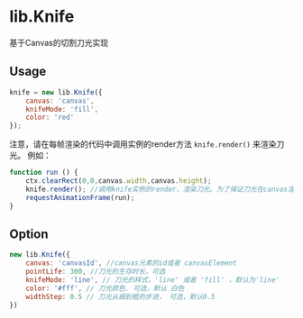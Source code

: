 # lib.Knife

基于Canvas的切割刀光实现

## Usage

```javascript
knife = new lib.Knife({
	canvas: 'canvas',
	knifeMode: 'fill',
	color: 'red'
});
```
注意，请在每帧渲染的代码中调用实例的render方法 `knife.render()` 来渲染刀光。
例如：
```javascript
function run () {
	ctx.clearRect(0,0,canvas.width,canvas.height);
	knife.render(); //调用knife实例的render，渲染刀光。为了保证刀光在canvas渲染的最上层，请在每帧render的最后调用`knife.render`
	requestAnimationFrame(run);
}
```

## Option
```javascript
new lib.Knife({ 
	canvas: 'canvasId', //canvas元素的id或者 canvasElement
	pointLife: 300, //刀光的生存时长，可选
	knifeMode: 'line', // 刀光的样式，'line' 或者 'fill' ，默认为'line'
	color: '#fff', // 刀光颜色. 可选，默认 白色
	widthStep: 0.5 // 刀光从细到粗的步进， 可选，默认0.5
})
```

